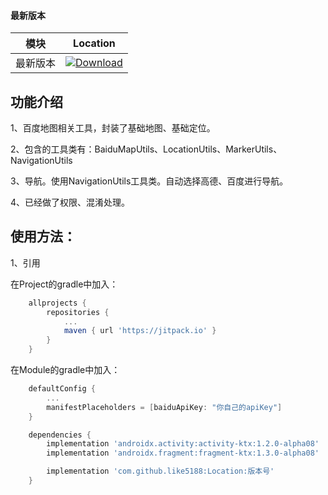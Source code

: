 #### 最新版本

模块|Location
---|---
最新版本|[![Download](https://jitpack.io/v/like5188/Location.svg)](https://jitpack.io/#like5188/Location)

## 功能介绍

1、百度地图相关工具，封装了基础地图、基础定位。

2、包含的工具类有：BaiduMapUtils、LocationUtils、MarkerUtils、NavigationUtils

3、导航。使用NavigationUtils工具类。自动选择高德、百度进行导航。

4、已经做了权限、混淆处理。

## 使用方法：

1、引用

在Project的gradle中加入：
```groovy
    allprojects {
        repositories {
            ...
            maven { url 'https://jitpack.io' }
        }
    }
```
在Module的gradle中加入：
```groovy
    defaultConfig {
        ...
        manifestPlaceholders = [baiduApiKey: "你自己的apiKey"]
    }

    dependencies {
        implementation 'androidx.activity:activity-ktx:1.2.0-alpha08'
        implementation 'androidx.fragment:fragment-ktx:1.3.0-alpha08'

        implementation 'com.github.like5188:Location:版本号'
    }
```
